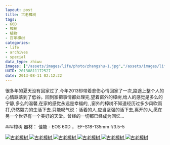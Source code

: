 ```yaml
---
layout: post
title: 古老樟树
tags:
- 60D
- 樟树
- 植物
- 百年樟树
categories:
- life
- archives
- special
data_type: zhiwu
images: ["/assets/images/life/photo/zhangshu-1.jpg","/assets/images/life/photo/zhangshu-4.jpg","/assets/images/life/photo/zhangshu-5.jpg"]
UUID: 20130811172527
date: 2013-08-11 02:12:22
---
```


   很多年的夏天没有回家过了,今年2013却带着悲伤心情回家了一次,路途上整个人的心情跌落到了低谷。回到家把事情都处理完,望着窗外的樟树,给人的感觉是多么的宁静,多么的温馨,在家的感觉永远是幸福的,
,窗外的樟树不知道经历过多少风吹雨打,仍然毅力的生活下去.只能叹气说：活着的人,应当坚强的活下去,离开的人,愿在另一个世界有一个美好的天堂。曾经的一切都已经成为回忆...

###樟树
器材： 佳能 - EOS 60D ， EF-S18-135mm f/3.5-5


<a href="{{site.static_url}}/assets/images/life/photo/zhangshu-1.jpg" alt="古老樟树" rel="prettyPhoto[{{page.UUID}}]">
<img src="{{site.static_url}}/assets/images/life/photo/zhangshu-1.jpg" alt="古老樟树" ></img>
</a>

<a href="{{site.static_url}}/assets/images/life/photo/zhangshu-2.jpg" alt="古老樟树" rel="prettyPhoto[{{page.UUID}}]">
<img src="{{site.static_url}}/assets/images/life/photo/zhangshu-2.jpg" alt="古老樟树" ></img>
</a>

<a href="{{site.static_url}}/assets/images/life/photo/zhangshu-3.jpg" alt="古老樟树" rel="prettyPhoto[{{page.UUID}}]">
<img src="{{site.static_url}}/assets/images/life/photo/zhangshu-3.jpg" alt="古老樟树" ></img>
</a>

<a href="{{site.static_url}}/assets/images/life/photo/zhangshu-4.jpg" alt="古老樟树" rel="prettyPhoto[{{page.UUID}}]">
<img src="{{site.static_url}}/assets/images/life/photo/zhangshu-4.jpg" alt="古老樟树" ></img>
</a>

<a href="{{site.static_url}}/assets/images/life/photo/zhangshu-5.jpg" alt="古老樟树" rel="prettyPhoto[{{page.UUID}}]">
<img src="{{site.static_url}}/assets/images/life/photo/zhangshu-5.jpg" alt="古老樟树" ></img>
</a>

<a href="{{site.static_url}}/assets/images/life/photo/zhangshu-6.jpg" alt="古老樟树" rel="prettyPhoto[{{page.UUID}}]">
<img src="{{site.static_url}}/assets/images/life/photo/zhangshu-6.jpg" alt="古老樟树" ></img>
</a>


